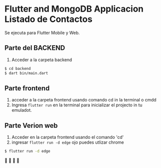 # Flutter and MongoDB Applicacion Listado de Contactos

Se ejecuta para Flutter Mobile y Web.

## Parte del BACKEND

1. Acceder a la carpeta backend

```bash
$ cd backend
$ dart bin/main.dart
``` 

## Parte frontend

1. acceder a la carpeta frontend usando comando cd in la terminal o cmdd
2. Ingresa `flutter run` en la terminal para inicializar el  projecto in tu emuladot.

## Parte Verion web

1. Acceder en la carpeta frontend usando el comando 'cd'
2. ingresar `flutter run -d edge` ojo puedes utlizar chrome

```bash
$ flutter run -d edge
```

:space_invader:
:space_invader:
:space_invader:
:space_invader: